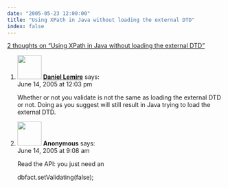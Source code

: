 ```yaml
---
date: "2005-05-23 12:00:00"
title: "Using XPath in Java without loading the external DTD"
index: false
---
```


[2 thoughts on &ldquo;Using XPath in Java without loading the external DTD&rdquo;](/lemire/blog/2005/05-23-using-xpath-in-java-without-loading-the-external-dtd)

<ol class="comment-list">
<li id="comment-2362" class="comment even thread-even depth-1">
<div class="comment-author vcard">
<img alt src="https://secure.gravatar.com/avatar/9c8641f1aebb6763ecf07d31107db2c6?s=56&#038;d=mm&#038;r=g" srcset="https://secure.gravatar.com/avatar/9c8641f1aebb6763ecf07d31107db2c6?s=112&#038;d=mm&#038;r=g 2x" class="avatar avatar-56 photo" height="56" width="56" decoding="async" /> <b class="fn"><a href="https://lemire.me/blog/" class="url" rel="ugc">Daniel Lemire</a></b> <span class="says">says:</span> </div>
<div class="comment-metadata"><time datetime="2005-06-14T12:03:05+00:00">June 14, 2005 at 12:03 pm</time></a> </div>
<div class="comment-content">
<p>Whether or not you validate is not the same as loading the external DTD or not. Doing as you suggest will still result in Java trying to load the external DTD.</p>
</div>
</li>
<li id="comment-2360" class="comment odd alt thread-odd thread-alt depth-1">
<div class="comment-author vcard">
<img alt src="https://secure.gravatar.com/avatar/?s=56&#038;d=mm&#038;r=g" srcset="https://secure.gravatar.com/avatar/?s=112&#038;d=mm&#038;r=g 2x" class="avatar avatar-56 photo avatar-default" height="56" width="56" decoding="async" /> <b class="fn">Anonymous</b> <span class="says">says:</span> </div>
<div class="comment-metadata"><time datetime="2005-06-14T09:08:16+00:00">June 14, 2005 at 9:08 am</time></a> </div>
<div class="comment-content">
<p>Read the API: you just need an</p>
<p>dbfact.setValidating(false);</p>
</div>
</li>
</ol>
